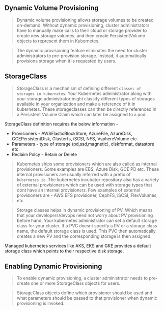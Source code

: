 ## Dynamic Volume Provisioning

> Dynamic volume provisioning allows storage volumes to be created on-demand. Without dynamic provisioning, cluster administrators have to manually make calls to their cloud or storage provider to create new storage volumes, and then create PersistentVolume objects to represent them in Kubernetes. 

> The dynamic provisioning feature eliminates the need for cluster administrators to pre-provision storage. Instead, it automatically provisions storage when it is requested by users.

## StorageClass

> StorageClass is a mechanism of defining different `classes of storages in kubernetes`. Your Kubernetes administrator along with your storage administrator might classify different types of storages available in your organization and make a reference of it in kubernetes. These storageclasses can then be directly referenced in a Persistent Volume Claim which can later be assigned to a pod. 

StorageClass definition requires the below information - 

* Provisioners - AWSElasticBlockStore, AzureFile, AzureDisk, GCEPersistentDisk, Glusterfs, iSCSI, NFS, VsphereVolume etc.
* Parameters - type of storage (pd,ssd,magnetic), diskformat, datastore etc. 
* Reclaim Polcy - Retain or Delete

> Kubernetes ships some provisioners which are also called as internal provisioners. Some examples are EBS, Azure Disk, GCE PD etc. These internal provisioners are usually referred with a prefix of `kubernetes.io`. The kubernetes incubator repository also has a variety of external provisioners which can be used with storage types that dont have an internal provisioners. Few examples of external provisioners are - AWS EFS provisioner, CephFS, iSCSI, FlexVolumes, etc. 

> Storage classes helps in dynamic provisioning of PV. Which means that your developers/devops need not worry about PV provisioning before hand. Your kubernetes administrator can set a default storage class for your cluster. If a PVC doesnt specify a PV or a storage class name, the default storage class is used. This PVC then automatically creates a new PV and the corresponding storage is then assigned. 

Managed kubernetes services like AKS, EKS and GKE provides a default storage class which points to their respective disk storage. 

## Enabling Dynamic Provisioning

> To enable dynamic provisioning, a cluster administrator needs to pre-create one or more StorageClass objects for users. 

> StorageClass objects define which provisioner should be used and what parameters should be passed to that provisioner when dynamic provisioning is invoked.
